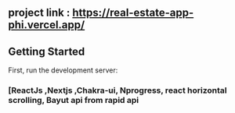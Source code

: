 ## project link : https://real-estate-app-phi.vercel.app/
## Getting Started

First, run the development server:

### [ReactJs ,Nextjs ,Chakra-ui, Nprogress, react horizontal scrolling, Bayut api from rapid api
